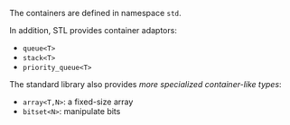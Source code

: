The containers are defined in namespace `std`.

In addition, STL provides container adaptors:
- `queue<T>`
- `stack<T>`
- `priority_queue<T>`

The standard library also provides *more specialized container-like types*:
- `array<T,N>`: a fixed-size array
- `bitset<N>`: manipulate bits
